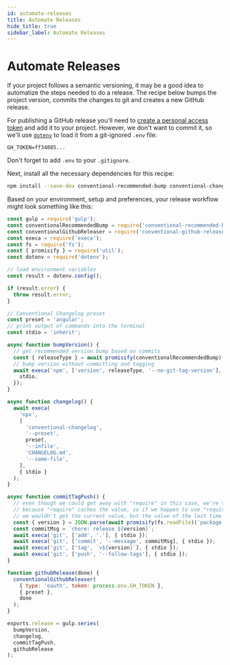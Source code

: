 ```yaml
---
id: automate-releases
title: Automate Releases
hide_title: true
sidebar_label: Automate Releases
---
```


# Automate Releases

If your project follows a semantic versioning, it may be a good idea to automatize the steps needed to do a release.
The recipe below bumps the project version, commits the changes to git and creates a new GitHub release.

For publishing a GitHub release you'll need to [create a personal access token](https://docs.github.com/en/free-pro-team@latest/github/authenticating-to-github/creating-a-personal-access-token) and add it to your project. However, we don't want to commit it, so we'll use [`dotenv`](https://www.npmjs.com/package/dotenv) to load it from a git-ignored `.env` file:

```
GH_TOKEN=ff34885...
```

Don't forget to add `.env` to your `.gitignore`.

Next, install all the necessary dependencies for this recipe:

```sh
npm install --save-dev conventional-recommended-bump conventional-changelog-cli conventional-github-releaser dotenv execa
```

Based on your environment, setup and preferences, your release workflow might look something like this:

``` js
const gulp = require('gulp');
const conventionalRecommendedBump = require('conventional-recommended-bump');
const conventionalGithubReleaser = require('conventional-github-releaser');
const execa = require('execa');
const fs = require('fs');
const { promisify } = require('util');
const dotenv = require('dotenv');

// load environment variables
const result = dotenv.config();

if (result.error) {
  throw result.error;
}

// Conventional Changelog preset
const preset = 'angular';
// print output of commands into the terminal
const stdio = 'inherit';

async function bumpVersion() {
  // get recommended version bump based on commits
  const { releaseType } = await promisify(conventionalRecommendedBump)({ preset });
  // bump version without committing and tagging
  await execa('npm', ['version', releaseType, '--no-git-tag-version'], {
    stdio,
  });
}

async function changelog() {
  await execa(
    'npx',
    [
      'conventional-changelog',
      '--preset',
      preset,
      '--infile',
      'CHANGELOG.md',
      '--same-file',
    ],
    { stdio }
  );
}

async function commitTagPush() {
  // even though we could get away with "require" in this case, we're taking the safe route
  // because "require" caches the value, so if we happen to use "require" again somewhere else
  // we wouldn't get the current value, but the value of the last time we called "require"
  const { version } = JSON.parse(await promisify(fs.readFile)('package.json'));
  const commitMsg = `chore: release ${version}`;
  await execa('git', ['add', '.'], { stdio });
  await execa('git', ['commit', '--message', commitMsg], { stdio });
  await execa('git', ['tag', `v${version}`], { stdio });
  await execa('git', ['push', '--follow-tags'], { stdio });
}

function githubRelease(done) {
  conventionalGithubReleaser(
    { type: 'oauth', token: process.env.GH_TOKEN },
    { preset },
    done
  );
}

exports.release = gulp.series(
  bumpVersion,
  changelog,
  commitTagPush,
  githubRelease
);
```
